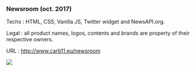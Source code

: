 <h3>Newsroom (oct. 2017)</h3>

Techs :  HTML, CSS, Vanilla JS, Twitter widget and NewsAPI.org.<br>

Legal :  all product names, logos, contents and brands are property of their respective owners.<br>

URL :  <a href="http://www.carb11.eu/newsroom">http://www.carb11.eu/newsroom</a><br>

<img src="http://www.carb11.eu/static/nrv1_preview.jpg" />
